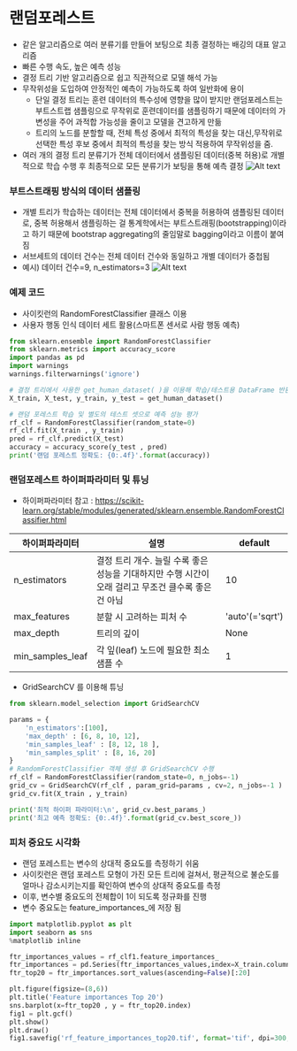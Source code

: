 # 랜덤포레스트 
- 같은 알고리즘으로 여러 분류기를 만들어 보팅으로 최종 결정하는 배깅의 대표 알고리즘
- 빠른 수행 속도, 높은 예측 성능 
- 결정 트리 기반 알고리즘으로 쉽고 직관적으로 모델 해석 가능 
- 무작위성을 도입하여 안정적인 예측이 가능하도록 하여 일반화에 용이 
    - 단일 결정 트리는 훈련 데이터의 특수성에 영향을 많이 받지만 랜덤포레스트는 부트스트랩 샘플링으로 무작위로 훈련데이터를 샘플링하기 때문에 데이터의 가변성을 주어 과적합 가능성을 줄이고 모델을 견고하게 만듦
    - 트리의 노드를 분할할 때, 전체 특성 중에서 최적의 특성을 찾는 대신,무작위로 선택한 특성 후보 중에서 최적의 특성을 찾는 방식 적용하여 무작위성을 줌.
- 여러 개의 결정 트리 분류기가 전체 데이터에서 샘플링된 데이터(중복 허용)로 개별적으로 학습 수행 후 최종적으로 모든 분류기가 보팅을 통해 예측 결정 
![Alt text](image-1.png)
### 부트스트래핑 방식의 데이터 샘플링 
- 개별 트리가 학습하는 데이터는 전체 데이터에서 중복을 허용하여 샘플링된 데이터로, 중복 허용해서 샘플링하는 걸 통계학에서는 부트스트래핑(bootstrapping)이라고 하기 때문에 bootstrap aggregating의 줄임말로 bagging이라고 이름이 붙여짐 
- 서브세트의 데이터 건수는 전체 데이터 건수와 동일하고 개별 데이터가 중첩됨
- 예시) 데이터 건수=9, n_estimators=3 
![Alt text](image-2.png)
### 예제 코드 
- 사이킷런의 RandomForestClassifier 클래스 이용 
- 사용자 행동 인식 데이터 세트 활용(스마트폰 센서로 사람 행동 예측)
```python
from sklearn.ensemble import RandomForestClassifier
from sklearn.metrics import accuracy_score
import pandas as pd
import warnings
warnings.filterwarnings('ignore')

# 결정 트리에서 사용한 get_human_dataset( )을 이용해 학습/테스트용 DataFrame 반환
X_train, X_test, y_train, y_test = get_human_dataset()

# 랜덤 포레스트 학습 및 별도의 테스트 셋으로 예측 성능 평가
rf_clf = RandomForestClassifier(random_state=0)
rf_clf.fit(X_train , y_train)
pred = rf_clf.predict(X_test)
accuracy = accuracy_score(y_test , pred)
print('랜덤 포레스트 정확도: {0:.4f}'.format(accuracy))
```
### 랜덤포레스트 하이퍼파라미터 및 튜닝
- 하이퍼파라미터 참고 : https://scikit-learn.org/stable/modules/generated/sklearn.ensemble.RandomForestClassifier.html

|하이퍼파라미터|설명|default|
|------|---|---|
|n_estimators|결정 트리 개수. 늘릴 수록 좋은 성능을 기대하지만 수행 시간이 오래 걸리고 무조건 클수록 좋은 건 아님|10|
|max_features|분할 시 고려하는 피처 수|'auto'(='sqrt')|
|max_depth|트리의 깊이|None|
|min_samples_leaf|각 잎(leaf) 노드에 필요한 최소 샘플 수|1|

- GridSearchCV 를 이용해 튜닝 
```python
from sklearn.model_selection import GridSearchCV

params = {
    'n_estimators':[100],
    'max_depth' : [6, 8, 10, 12], 
    'min_samples_leaf' : [8, 12, 18 ],
    'min_samples_split' : [8, 16, 20]
}
# RandomForestClassifier 객체 생성 후 GridSearchCV 수행
rf_clf = RandomForestClassifier(random_state=0, n_jobs=-1)
grid_cv = GridSearchCV(rf_clf , param_grid=params , cv=2, n_jobs=-1 )
grid_cv.fit(X_train , y_train)

print('최적 하이퍼 파라미터:\n', grid_cv.best_params_)
print('최고 예측 정확도: {0:.4f}'.format(grid_cv.best_score_))
```
### 피처 중요도 시각화 
- 랜덤 포레스트는 변수의 상대적 중요도를 측정하기 쉬움
- 사이킷런은 랜덤 포레스트 모형이 가진 모든 트리에 걸쳐서, 평균적으로 불순도를 얼마나 감소시키는지를 확인하여 변수의 상대적 중요도를 측정
- 이후, 변수별 중요도의 전체합이 1이 되도록 정규화를 진행
- 변수 중요도는 feature_importances_에 저장 됨

```python
import matplotlib.pyplot as plt
import seaborn as sns
%matplotlib inline

ftr_importances_values = rf_clf1.feature_importances_
ftr_importances = pd.Series(ftr_importances_values,index=X_train.columns  )
ftr_top20 = ftr_importances.sort_values(ascending=False)[:20]

plt.figure(figsize=(8,6))
plt.title('Feature importances Top 20')
sns.barplot(x=ftr_top20 , y = ftr_top20.index)
fig1 = plt.gcf()
plt.show()
plt.draw()
fig1.savefig('rf_feature_importances_top20.tif', format='tif', dpi=300, bbox_inches='tight')
```